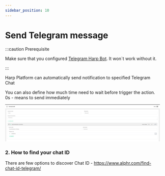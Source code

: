 ```yaml
---
sidebar_position: 10
---
```



# Send Telegram message

:::caution Prerequisite

Make sure that you configured [Telegram Harp Bot](../configure-bots/telegram.md). It won`t work without it.

:::

Harp Platform can automatically send notification to specified Telegram Chat

You can also define how much time need to wait before trigger the action. 0s - means to send immediately

![img_19.png](img_19.png)

### 2. How to find your chat ID

There are few options to discover Chat ID - https://www.alphr.com/find-chat-id-telegram/